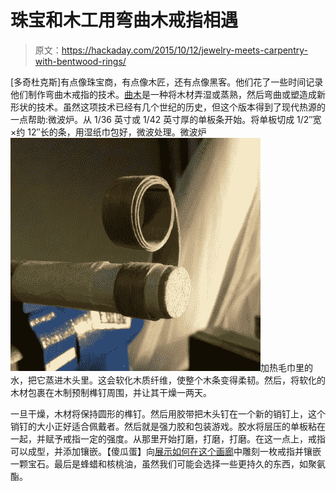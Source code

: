 # 珠宝和木工用弯曲木戒指相遇

> 原文：<https://hackaday.com/2015/10/12/jewelry-meets-carpentry-with-bentwood-rings/>

[多奇杜克斯]有点像珠宝商，有点像木匠，还有点像黑客。他们花了一些时间记录他们制作弯曲木戒指的技术。[曲木](https://en.wikipedia.org/wiki/Bentwood)是一种将木材弄湿或蒸熟，然后弯曲或塑造成新形状的技术。虽然这项技术已经有几个世纪的历史，但这个版本得到了现代热源的一点帮助:微波炉。从 1/36 英寸或 1/42 英寸厚的单板条开始。将单板切成 1/2″宽×约 12″长的条，用湿纸巾包好，微波处理。微波炉![glue-roll](img/a802f1986e5eae17e91fde3680dbfa93.png)加热毛巾里的水，把它蒸进木头里。这会软化木质纤维，使整个木条变得柔韧。然后，将软化的木材包裹在木制预制榫钉周围，并让其干燥一两天。

一旦干燥，木材将保持圆形的榫钉。然后用胶带把木头钉在一个新的销钉上，这个销钉的大小正好适合佩戴者。然后就是强力胶和包装游戏。胶水将层压的单板粘在一起，并赋予戒指一定的强度。从那里开始打磨，打磨，打磨。在这一点上，戒指可以成型，并添加镶嵌。【傻瓜蛋】向[展示如何在这个画廊](http://imgur.com/gallery/ALy8D)中雕刻一枚戒指并镶嵌一颗宝石。最后是蜂蜡和核桃油，虽然我们可能会选择一些更持久的东西，如聚氨酯。